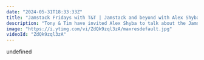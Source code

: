 ```yaml
---
date: "2024-05-31T18:33:33Z"
title: "Jamstack Fridays with T&T | Jamstack and beyond with Alex Shyba"
description: "Tony & Tim have invited Alex Shyba to talk about the Jamstack and beyond!\n\nFollow us here:\nhttps://twitter.com/uniformdev\nhttps://twitter.com/timbenniks\nhttps://twitter.com/tmamedbekov"
image: "https://i.ytimg.com/vi/ZdQk9zql3zA/maxresdefault.jpg"
videoId: "ZdQk9zql3zA"
---
```


undefined